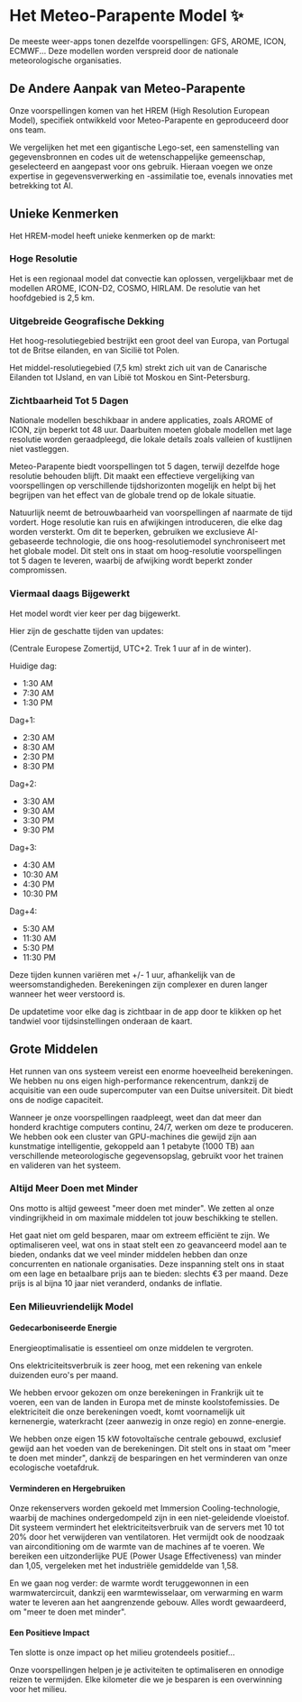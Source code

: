 # Het Meteo-Parapente Model ✨

De meeste weer-apps tonen dezelfde voorspellingen: GFS, AROME, ICON, ECMWF... Deze modellen worden verspreid door de nationale meteorologische organisaties.

## De Andere Aanpak van Meteo-Parapente

Onze voorspellingen komen van het HREM (High Resolution European Model), specifiek ontwikkeld voor Meteo-Parapente en geproduceerd door ons team.

We vergelijken het met een gigantische Lego-set, een samenstelling van gegevensbronnen en codes uit de wetenschappelijke gemeenschap, geselecteerd en aangepast voor ons gebruik. Hieraan voegen we onze expertise in gegevensverwerking en -assimilatie toe, evenals innovaties met betrekking tot AI.

## Unieke Kenmerken

Het HREM-model heeft unieke kenmerken op de markt:

### Hoge Resolutie

Het is een regionaal model dat convectie kan oplossen, vergelijkbaar met de modellen AROME, ICON-D2, COSMO, HIRLAM. De resolutie van het hoofdgebied is 2,5 km.

### Uitgebreide Geografische Dekking

Het hoog-resolutiegebied bestrijkt een groot deel van Europa, van Portugal tot de Britse eilanden, en van Sicilië tot Polen.

Het middel-resolutiegebied (7,5 km) strekt zich uit van de Canarische Eilanden tot IJsland, en van Libië tot Moskou en Sint-Petersburg.

### Zichtbaarheid Tot 5 Dagen

Nationale modellen beschikbaar in andere applicaties, zoals AROME of ICON, zijn beperkt tot 48 uur. Daarbuiten moeten globale modellen met lage resolutie worden geraadpleegd, die lokale details zoals valleien of kustlijnen niet vastleggen.

Meteo-Parapente biedt voorspellingen tot 5 dagen, terwijl dezelfde hoge resolutie behouden blijft. Dit maakt een effectieve vergelijking van voorspellingen op verschillende tijdshorizonten mogelijk en helpt bij het begrijpen van het effect van de globale trend op de lokale situatie.

Natuurlijk neemt de betrouwbaarheid van voorspellingen af naarmate de tijd vordert. Hoge resolutie kan ruis en afwijkingen introduceren, die elke dag worden versterkt. Om dit te beperken, gebruiken we exclusieve AI-gebaseerde technologie, die ons hoog-resolutiemodel synchroniseert met het globale model. Dit stelt ons in staat om hoog-resolutie voorspellingen tot 5 dagen te leveren, waarbij de afwijking wordt beperkt zonder compromissen.

### Viermaal daags Bijgewerkt

Het model wordt vier keer per dag bijgewerkt.

Hier zijn de geschatte tijden van updates:

(Centrale Europese Zomertijd, UTC+2. Trek 1 uur af in de winter).

Huidige dag:

- 1:30 AM
- 7:30 AM
- 1:30 PM

Dag+1:

- 2:30 AM
- 8:30 AM
- 2:30 PM
- 8:30 PM

Dag+2:

- 3:30 AM
- 9:30 AM
- 3:30 PM
- 9:30 PM

Dag+3:

- 4:30 AM
- 10:30 AM
- 4:30 PM
- 10:30 PM

Dag+4:

- 5:30 AM
- 11:30 AM
- 5:30 PM
- 11:30 PM

Deze tijden kunnen variëren met +/- 1 uur, afhankelijk van de weersomstandigheden. Berekeningen zijn complexer en duren langer wanneer het weer verstoord is.

De updatetime voor elke dag is zichtbaar in de app door te klikken op het tandwiel voor tijdsinstellingen onderaan de kaart.

## Grote Middelen

Het runnen van ons systeem vereist een enorme hoeveelheid berekeningen. We hebben nu ons eigen high-performance rekencentrum, dankzij de acquisitie van een oude supercomputer van een Duitse universiteit. Dit biedt ons de nodige capaciteit.

Wanneer je onze voorspellingen raadpleegt, weet dan dat meer dan honderd krachtige computers continu, 24/7, werken om deze te produceren. We hebben ook een cluster van GPU-machines die gewijd zijn aan kunstmatige intelligentie, gekoppeld aan 1 petabyte (1000 TB) aan verschillende meteorologische gegevensopslag, gebruikt voor het trainen en valideren van het systeem.

### Altijd Meer Doen met Minder

Ons motto is altijd geweest "meer doen met minder". We zetten al onze vindingrijkheid in om maximale middelen tot jouw beschikking te stellen.

Het gaat niet om geld besparen, maar om extreem efficiënt te zijn. We optimaliseren veel, wat ons in staat stelt een zo geavanceerd model aan te bieden, ondanks dat we veel minder middelen hebben dan onze concurrenten en nationale organisaties. Deze inspanning stelt ons in staat om een lage en betaalbare prijs aan te bieden: slechts €3 per maand. Deze prijs is al bijna 10 jaar niet veranderd, ondanks de inflatie.

### Een Milieuvriendelijk Model

#### Gedecarboniseerde Energie

Energieoptimalisatie is essentieel om onze middelen te vergroten.

Ons elektriciteitsverbruik is zeer hoog, met een rekening van enkele duizenden euro's per maand.

We hebben ervoor gekozen om onze berekeningen in Frankrijk uit te voeren, een van de landen in Europa met de minste koolstofemissies. De elektriciteit die onze berekeningen voedt, komt voornamelijk uit kernenergie, waterkracht (zeer aanwezig in onze regio) en zonne-energie.

We hebben onze eigen 15 kW fotovoltaïsche centrale gebouwd, exclusief gewijd aan het voeden van de berekeningen. Dit stelt ons in staat om "meer te doen met minder", dankzij de besparingen en het verminderen van onze ecologische voetafdruk.

#### Verminderen en Hergebruiken

Onze rekenservers worden gekoeld met Immersion Cooling-technologie, waarbij de machines ondergedompeld zijn in een niet-geleidende vloeistof. Dit systeem vermindert het elektriciteitsverbruik van de servers met 10 tot 20% door het verwijderen van ventilatoren. Het vermijdt ook de noodzaak van airconditioning om de warmte van de machines af te voeren. We bereiken een uitzonderlijke PUE (Power Usage Effectiveness) van minder dan 1,05, vergeleken met het industriële gemiddelde van 1,58.

En we gaan nog verder: de warmte wordt teruggewonnen in een warmwatercircuit, dankzij een warmtewisselaar, om verwarming en warm water te leveren aan het aangrenzende gebouw. Alles wordt gewaardeerd, om "meer te doen met minder".

#### Een Positieve Impact

Ten slotte is onze impact op het milieu grotendeels positief...

Onze voorspellingen helpen je je activiteiten te optimaliseren en onnodige reizen te vermijden. Elke kilometer die we je besparen is een overwinning voor het milieu.